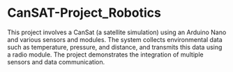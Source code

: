 # CanSAT-Project_Robotics
This project involves a CanSat (a satellite simulation) using an Arduino Nano and various sensors and modules. The system collects environmental data such as temperature, pressure, and distance, and transmits this data using a radio module. The project demonstrates the integration of multiple sensors and data communication.
